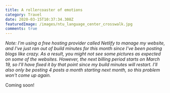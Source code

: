 ```yaml
---
title: A rollercoaster of emotions
category: Travel
date: 2020-03-15T10:37:34.308Z
featuredImage: /images/ntu_language_center_crosswalk.jpg
comments: true
---
```

*Note: I'm using a free hosting provider called Netlify to manage my website, and I've just ran out of build minutes for this month since I've been posting blogs like crazy. As a result, you might not see some pictures as expected on some of the websites. However, the next billing period starts on March 19, so I'll have fixed it by that point since my build minutes will restart. I'll also only be posting 4 posts a month starting next month, so this problem won't come up again.*

Coming soon!